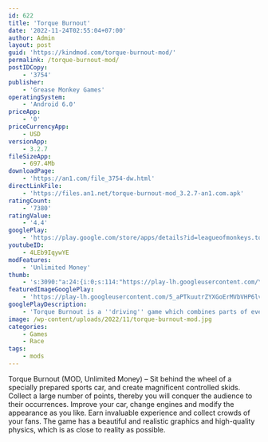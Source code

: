 ```yaml
---
id: 622
title: 'Torque Burnout'
date: '2022-11-24T02:55:04+07:00'
author: Admin
layout: post
guid: 'https://kindmod.com/torque-burnout-mod/'
permalink: /torque-burnout-mod/
postIDCopy:
    - '3754'
publisher:
    - 'Grease Monkey Games'
operatingSystem:
    - 'Android 6.0'
priceApp:
    - '0'
priceCurrencyApp:
    - USD
versionApp:
    - 3.2.7
fileSizeApp:
    - 697.4Mb
downloadPage:
    - 'https://an1.com/file_3754-dw.html'
directLinkFile:
    - 'https://files.an1.net/torque-burnout-mod_3.2.7-an1.com.apk'
ratingCount:
    - '7380'
ratingValue:
    - '4.4'
googlePlay:
    - 'https://play.google.com/store/apps/details?id=leagueofmonkeys.torqueburnout'
youtubeID:
    - 4LEb9IqywYE
modFeatures:
    - 'Unlimited Money'
thumb:
    - 's:3090:"a:24:{i:0;s:114:"https://play-lh.googleusercontent.com/YocV4t8kRYxdPuUWxwwnIGaNaWbN4FsBRVbl7tBEXEWy6Bt5Do3SjG6Y7VcmjednRA=w526-h296";i:1;s:114:"https://play-lh.googleusercontent.com/Ea8vX9Q5KekohNmYYGWaV9g-mn5HdZshru2OQhk3AblaIkxs9mi-Z9mFXiRVpVOdgQ=w526-h296";i:2;s:114:"https://play-lh.googleusercontent.com/zmOQ22ZppGyD-5cKr3vFI6y_mItZtjaKnMX2IZ65Xa6eNoHpxQ6ytyg-J-B5nzGPKA=w526-h296";i:3;s:114:"https://play-lh.googleusercontent.com/1M50Dd-rHs-VIGxd33lfhHM5NcLO1w9e4xkRVwuuOrWaPT7LLkosZI6Ssg-R9KCfyQ=w526-h296";i:4;s:114:"https://play-lh.googleusercontent.com/SAWHlmSoQIw9wTjQ5bLRA-Z9RM-oiP4kC6IRD_Xbx_2NKFkiBUEdQFZiuEZWGqE-dQ=w526-h296";i:5;s:115:"https://play-lh.googleusercontent.com/GypEsfmcxe4w9j5Yd5h5R8G5gTrEm1e8RYIIlDmvXwh5N85VBVu5_s8s_S5s8hXT3O8=w526-h296";i:6;s:115:"https://play-lh.googleusercontent.com/cgswn7TYzYEdOFM43TN-4qgroAnBV8bREXZVLRfCBjmb1-GFRsiDw7fyyAZvg587IbY=w526-h296";i:7;s:114:"https://play-lh.googleusercontent.com/PEGOYIOJftLMmgT6pjGfeoqSP0vtZ76KRWcFGOC1qcpVCPysQLWmav-y6eIUbxf-gw=w526-h296";i:8;s:116:"https://play-lh.googleusercontent.com/HfE40Bh1lj5Eyp8Z7DAcirbMdgDHc_VGd3vKsASz-yEo-xtbKFC5l80VK0jDL7PffIv-=w526-h296";i:9;s:116:"https://play-lh.googleusercontent.com/5BqxP0sD3W3ZIf-k622AuJuQhUe31AAeNYQ_z5Hox6WUYXfS3dz1EEX9U2BWtOoQ5PfP=w526-h296";i:10;s:115:"https://play-lh.googleusercontent.com/7WsBxBYp-XcUwYrfCoQODzplqNA6qVx7tzBUynUptGjHRSS88c161WGSASFyXalYGBI=w526-h296";i:11;s:116:"https://play-lh.googleusercontent.com/RsDlIezNEP0LnysRyHw3eQuVbnZdA-WqLUsDom_fMBbWNm9CTLDmYvphu9bEVUI2DoLF=w526-h296";i:12;s:115:"https://play-lh.googleusercontent.com/fWLQfIhLU93oOwdXGOIzGqXy1ZkYZKyb_b2exsgjYo8xux63uPgQ6b-3shyjghI5tDI=w526-h296";i:13;s:115:"https://play-lh.googleusercontent.com/6UpXCsKM7fvTYOAqxvF_Zo6PGYJufGVkBnC3QOcJlWUXCqsm2nVSxmldqpDqr9c56UY=w526-h296";i:14;s:114:"https://play-lh.googleusercontent.com/pbYZ8Z3JrzogpdnmqecdtlX6GPMgZn7UmiRJjHqigWLgjGvV6php_RltvlYujtnKag=w526-h296";i:15;s:115:"https://play-lh.googleusercontent.com/X1ZPEiCrkwXn6BGGgIUuQW1wv3Y7zV_jAqRF0jKnRMnNUi9TXhdn6gflQJ1OZ0yuC-E=w526-h296";i:16;s:115:"https://play-lh.googleusercontent.com/HPG5vjZj4812Y62sp7vmWtJDK8Om4GGeJ_V7X3jOARayrtj_kukaLPjVpGOnnJZAyCk=w526-h296";i:17;s:115:"https://play-lh.googleusercontent.com/9d7D8KC-LhZZ1YPe0mWNGjACphvb2WS2njuHZIIm2x6Dx8j5YsvIXrK9sPyQ_4u8gXo=w526-h296";i:18;s:115:"https://play-lh.googleusercontent.com/sc8G7RAtKn2hRbIUBxqTuVzU6wtiNqvOtmQJf8r6NbOYP4A8GT5b-WNNmvAjIGuYq1Y=w526-h296";i:19;s:116:"https://play-lh.googleusercontent.com/PqTeSAtapN0Qm4a0WGadtrv7eTt6Aj7EFksA5_CCg4tet3RIuibAUu4AIpzvyCank4kY=w526-h296";i:20;s:116:"https://play-lh.googleusercontent.com/sgQSFJqh1Ek_579ZTt8KcfFF6kFdUFnH4GDecOtiPtzqnoK1dKcd6nbSTsUIu7qpfU6U=w526-h296";i:21;s:115:"https://play-lh.googleusercontent.com/Zly4_MUc6Cs2An7up8fXFkp2WPF8W9UUx1LCuw38-d9PGQryQycb4kPwoYpahclFYBc=w526-h296";i:22;s:114:"https://play-lh.googleusercontent.com/2W3FpxqikCIwvUqnTFrMK1_-w8CtAYjW3Ku_3FX2eDSFdXekZY4B82acyjxBqwfStA=w526-h296";i:23;s:115:"https://play-lh.googleusercontent.com/_bI1tniMfEdMSBIs0D9eHrnChcR8C2eiXR2FM6qdfVyrXrOxj23yjePChZhllXAmBcs=w526-h296";}";'
featuredImageGooglePlay:
    - 'https://play-lh.googleusercontent.com/5_aPTkuutrZYXGoErMVbVHP6lvBkN_jqUlpF9vAGFzZw1GFyKVpp7I_Au275E18Lrw'
googlePlayDescription:
    - 'Torque Burnout is a ''driving'' game which combines parts of every racing game!. Grip the wheel, put your foot to the floor and drive like a maniac, completing donuts and drifts like a champion.  Evolve your ride and push it to its limits, rally the crowd into a frenzy and then push it some more to reign supreme as the BURNOUT KING!. - Realistic burnout simulation complete with gorgeous smoke, bursting tires and flaming engines!'
image: /wp-content/uploads/2022/11/torque-burnout-mod.jpg
categories:
    - Games
    - Race
tags:
    - mods
---
```


Torque Burnout (MOD, Unlimited Money) – Sit behind the wheel of a specially prepared sports car, and create magnificent controlled skids. Collect a large number of points, thereby you will conquer the audience to their occurrences. Improve your car, change engines and modify the appearance as you like. Earn invaluable experience and collect crowds of your fans. The game has a beautiful and realistic graphics and high-quality physics, which is as close to reality as possible.